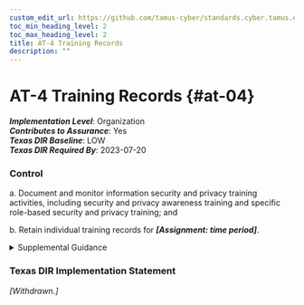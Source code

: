 ```yaml
---
custom_edit_url: https://github.com/tamus-cyber/standards.cyber.tamus.edu/tree/main/static/content/tamus.edu/TAMUS_profile.xml
toc_min_heading_level: 2
toc_max_heading_level: 2
title: AT-4 Training Records
description: ""
---
```


# AT-4 Training Records {#at-04}

_**Implementation Level**_: Organization\
_**Contributes to Assurance**_: Yes\
_**Texas DIR Baseline**_: LOW\
_**Texas DIR Required By**_: 2023-07-20

### Control

a. Document and monitor information security and privacy training activities, including security and privacy awareness training and specific role-based security and privacy training; and

b. Retain individual training records for _**[Assignment: time period]**_.

<details>
  <summary>Supplemental Guidance</summary>

a. Document and monitor information security and privacy training activities, including security and privacy awareness training and specific role-based security and privacy training; and

b. Retain individual training records for _**[Assignment: time period]**_.

</details>

### Texas DIR Implementation Statement

_[Withdrawn.]_

